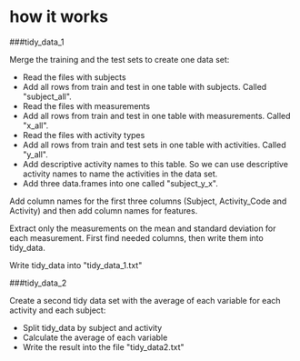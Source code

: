 how it works
============

###tidy_data_1

Merge the training and the test sets to create one data set:

* Read the files with subjects
* Add all rows from train and test in one table with subjects. Called "subject_all".
* Read the files with measurements
* Add all rows from train and test in one table with measurements. Called "x_all".
* Read the files with activity types
* Add all rows from train and test sets in one table with activities. Called "y_all".
* Add descriptive activity names to this table. So we can use descriptive activity names to name the activities in the data set.
* Add three data.frames into one called "subject_y_x".


Add column names for the first three columns (Subject, Activity_Code and Activity) and then add column names for features.

Extract only the measurements on the mean and standard deviation for each measurement.
First find needed columns, then write them into tidy_data.

Write tidy_data into "tidy_data_1.txt"

###tidy_data_2

Create a second tidy data set with the average of each variable for each activity and each subject:

* Split tidy_data by subject and activity
* Calculate the average of each variable
* Write the result into the file "tidy_data2.txt"

